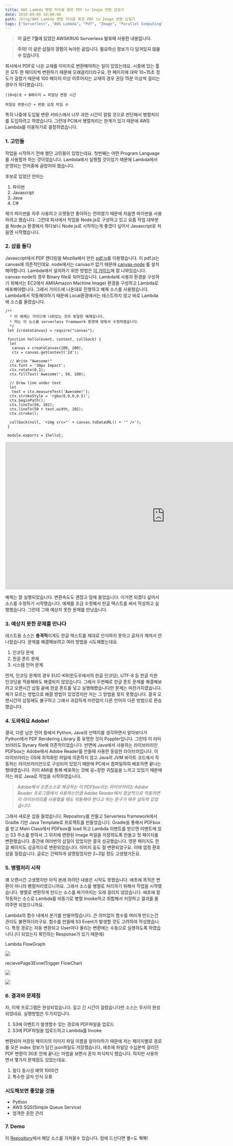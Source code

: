 ```yaml
---
title: AWS Lambda 병렬 처리를 통한 PDF to Image 변환 삽질기
date: 2018-09-05 10:00:00
path: /blog/AWS Lambda 병렬 처리를 통한 PDF to Image 변환 삽질기
tags: ["Serverless", "AWS Lambda", "Pdf", "Image", "Parallel Computing"]
---
```


> **이 글은 7월에 있었던 AWSKRUG Serverless 발표때 사용한 내용입니다.**

> **주의! 이 글은 삽질의 경험이 녹아든 글입니다. 필요하신 정보가 다 담겨있지 않을 수 있습니다.**

회사에서 PDF로 나온 교재를 이미지로 변환해야하는 일이 있었는데요. 시중에 있는 툴은 모두 한 페이지씩 변환하기 때문에 오래걸리더라구요. 한
페이지에 대략 10~15초 정도가 걸렸기 때문에 100 페이지 이상 이루어지는 교재의 경우 권당 15분 이상씩 걸리는 경우가 허다했습니다.

`(10+@)초 + N페이지 = 파일당 변환 시간`

`파일당 변환시간 + 변환 요청 파일 수`

특히 나중에 도입될 변환 서비스에서 너무 과한 시간이 걸릴 것으로 판단해서 병렬처리를 도입하려고 하였습니다. 그런데 PC에서 병렬처리는 한계가
있기 때문에 AWS Lambda를 이용하기로 결정하였습니다.

### 1. 고민들

작업을 시작하기 전에 했던 고민들이 있었는데요. 첫번째는 어떤 Program Language를 사용할까 하는 것이었습니다. Lambda에서
실행할 것이었기 때문에 Lambda에서 운영되는 언어중에 골랐어야 했습니다.

후보로 있었던 언어는

1.  파이썬
1.  Javascript
1.  Java
1.  C#

제가 파이썬을 자주 사용하고 오랫동안 좋아하는 언어였기 때문에 처음엔 파이썬을 사용하려고 했습니다. 그런데 회사에서 작업을 Node.js로
구성하고 있고 요즘 작업 대부분을 Node.js 환경에서 하다보니 Node.js로 시작하는게 좋겠다 싶어서 Javascript로 처음엔
시작했습니다.

### 2. 삽을 들다

Javascript에서 PDF 렌더링을 Mozilla에서 만든 [pdf.js](https://github.com/mozilla/pdf.js)를
이용했습니다. 이 pdf.js는 canvas에 의존적인데요. node에서는 canvas가 없기 때문에
[canvas-node](https://github.com/Automattic/node-canvas) 를 설치해야합니다. Lambda에서
설치하기 위한 방법은 [이 가이드](https://github.com/Automattic/node-canvas/wiki/Installation:-AWS-Lambda)에 잘
나와있습니다. canvas-node의 경우 Binary file로 되어있습니다. Lambda에 사용자 환경을 구성하기 위해서는 EC2에서
AMI(Amazon Machine Image) 환경을 구성하고 Lambda로 배포해야합니다. 그래서 가이드에 나온대로 진행하고 예제 소스를
사용했습니다. Lambda에서 작동해야하기 때문에 Local환경에서는 테스트하지 않고 바로 Lambda에 소스를 올렸습니다.

    /**
      * 이 예제는 가이드에 나와있는 것과 동일한 예제입니다. 
      * 저는 이 소스를 serverless framework 환경에 맞춰서 수정하였습니다.
      */
     let {createCanvas} = require("canvas");
     ​
     function hello(event, context, callback) {
      let
       canvas = createCanvas(200, 200),
       ctx = canvas.getContext('2d');
     ​
      // Write "Awesome!"
      ctx.font = '30px Impact';
      ctx.rotate(0.1);
      ctx.fillText('Awesome!', 50, 100);
     ​
      // Draw line under text
      let
       text = ctx.measureText('Awesome!');
      ctx.strokeStyle = 'rgba(0,0,0,0.5)';
      ctx.beginPath();
      ctx.lineTo(50, 102);
      ctx.lineTo(50 + text.width, 102);
      ctx.stroke();
     ​
      callback(null, '<img src="' + canvas.toDataURL() + '" />');
     }
     ​
     module.exports = {hello};

<iframe
  src="https://carbon.now.sh/embed/qEFkPcHwnqMHrKTfgHJY"
  style="transform:scale(1); width:1024px; height:473px; border:0; overflow:hidden;"
  sandbox="allow-scripts allow-same-origin">
</iframe>


예제는 잘 실행되었습니다. 변환속도도 괜찮고 맘에 들었습니다. 이거면 되겠다 싶어서 소스를 수정하기 시작했습니다. 예제를 조금 수정해서 한글
텍스트를 써서 작성하고 실행했습니다. 그런데 그때 예상치 못한 문제를 만났습니다.

### 3. 예상치 못한 문제를 만나다

테스트용 소스는 **충격적**이게도 한글 텍스트를 제대로 인식하지 못하고 글자가 깨져서 안나왔습니다. 문제를 해결해보려고 여러 방법을
시도해봤는데요.

1.  인코딩 문제
2.  한글 폰트 문제
3.  시스템 언어 문제

먼저, 인코딩 문제의 경우 EUC-KR(윈도우에서의 한글 인코딩), UTF-8 등 한글 지원 인코딩을 적용해봐도 해결되지 않았습니다. 그래서
두번째로 한글 폰트 문제를 해결해보려고 오랜시간 삽질 끝에 한글 폰트를 넣고 실행해봤습니다만 문제는 마찬가지였습니다. 제가 모르는 방법으로 해결
방법이 있었겠지만 저는 그 방법을 찾지 못했습니다. 결국 오랜시간의 삽질에도 불구하고 그래서 과감하게 미련없이 다른 언어의 다른 방법으로
환승했습니다.

### 4. 도와줘요 Adobe!

결국, 다른 남은 언어 중에서 Python, Java의 선택지를 생각하면서 알아보다가 Python에서 PDF Rendering Library 중
유명한 것이 Poppler입니다. 그런데 이 라이브러리도 Bynary file에 의존적이었습니다. 반면에 Java에서 사용하는 라이브러리인
PDFbox는 Adobe에서 Adobe Reader를 만들때 사용한 동일한 라이브러입니다. 이 라이브러리는 OS에 최적화된 파일에 의존하지 않고
Java의 JVM 바이트 코드에서 작동하는 라이브러리만으로 구성되어 있었기 때문에 PC에서 컴파일하여 배포하면 끝나는 형태였습니다. 이미
AMI를 통해 배포하는 것에 굉~장한 귀찮음을 느끼고 있었기 때문에 저는 바로 Java로 작업을 시작하였습니다.

> *Adobe에서 오픈소스로 제공하는 이 PDFbox라는 라이브러리는 Adobe Reader 프로그램에서 사용하는만큼 Adobe Reader에서
> 정상적으로 작동하면 이 라이브러리를 사용했을 때도 작동해야 한다고 하는 문구가 매우 설득력 있었습니다.*

그래서 새로운 삽을 들었습니다. Repository를 만들고 Serverless framework에서 Gradle 기반 Java
Template로 프로젝트를 만들었습니다. Gradle을 통해서 PDFbox를 받고 Main Class에서 PDFbox를 load 하고
Lambda 이벤트를 받으면 이벤트에 있는 S3 주소를 받아서 그 위치에 변환된 Image 파일을 저장하도록 만들고 첫 페이지를 변환했습니다.
중간에 여러번의 삽질이 있었지만 결국 성공했습니다. 영문 페이지도 한글 페이지도 성공적으로 변환되었습니다. 이미지 등도 잘 변환되었구요. 이때
엄청 환호성을 질렀습니다. 글로는 간략하게 설명됬었지만 2~3일 정도 고생했거든요.

### 5. 병렬처리 시작

꽤 오랜시간 고생했지만 아직 본래 하려던 내용은 시작도 못했습니다. 애초에 목적은 변환이 아니라 병렬처리였으니까요. 그래서 소스를 병렬로
처리하기 위해서 작업을 시작했습니다. 병렬로 변환하게 만드는 소스를 짜기까지는 오래 걸리지 않았습니다. 애초에 잘 작동하는 소스로 Lambda를
비동기로 병렬 Invoke하고 취합해서 저장하고 결과를 돌려주면 되었으니까요.

Lambda의 함수 내에서 분기를 만들어줬습니다. 큰 의미없이 함수를 여러개 만드는건 관리도 불편하더라구요. 함수를 만들때 S3 Event가
발생할 것도 고려하여 작성했습니다. 특정 경로는 자동 변환되고 User마다 올리는 변환에는 수동으로 실행하도록 하였습니다.(다 되었는지 확인하는
Response가 있기 때문에)

Lambda FlowGraph

![](https://cdn-images-1.medium.com/max/1600/0*SpmAyLY7WapZpuFF.png)

recievePage3EvnetTrigger FlowChart

![](https://cdn-images-1.medium.com/max/1600/0*wyNsMpINP29vTzW2.png)

![](https://cdn-images-1.medium.com/max/1600/0*zRbsJorov7cF5VPB.png)

### 6. 결과와 문제점

자, 이제 프로그램은 완성되었습니다. 길고 긴 시간이 걸렸습니다만 소스는 무사히 완성되었네요. 실행방법은 두가지입니다.

1.  S3에 이벤트가 발생할수 있는 경로에 PDF파일을 업로드
1.  S3에 PDF파일을 업로드하고 Lambda를 Invoke

변환되어 저장된 페이지의 이미지 파일 이름을 알아야하기 때문에 저는 페이지별로 경로를 모은 index 정보가 담긴 json파일도 저장했습니다.
애초에 파일당 수십분씩 걸리던 PDF 변환이 30초 안에 끝나는 마법을 보면서 혼자 피식피식 했습니다. 하지만 사용하면서 몇가지 문제점도
있었는데요.

1.  람다 동시성 예약 1000건
1.  특수한 글자 인식 오류

### 시도해보면 좋았을 것들

* Python
* AWS SQS(Simple Queue Service)
* 엄격한 권한 관리

### 7. Demo

이 [Repository](https://github.com/witherion/PdfToImageOnLambda)에서 해당 소스를 가져올수
있습니다. 맘에 드신다면 별⭐️도 췍췍!
